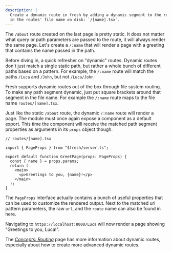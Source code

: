```yaml
---
description: |
  Create a dynamic route in fresh by adding a dynamic segment to the route name
  in the routes' file name on disk: `/[name].tsx`.
---
```


The `/about` route created on the last page is pretty static. It does not matter
what query or path parameters are passed to the route, it will always render the
same page. Let's create a `/:name` that will render a page with a greeting that
contains the name passed in the path.

Before diving in, a quick refresher on "dynamic" routes. Dynamic routes don't
just match a single static path, but rather a whole bunch of different paths
based on a pattern. For example, the `/:name` route will match the paths `/Luca`
and `/John`, but not `/Luca/John`.

Fresh supports dynamic routes out of the box through file system routing. To
make any path segment dynamic, just put square brackets around that segment in
the file name. For example the `/:name` route maps to the file name
`routes/[name].tsx`.

Just like the static `/about` route, the dynamic `/:name` route will render a
page. The module must once again expose a component as a default export. This
time the component will receive the matched path segment properties as arguments
in its `props` object though.

```tsx
// routes/[name].tsx

import { PageProps } from "$fresh/server.ts";

export default function GreetPage(props: PageProps) {
  const { name } = props.params;
  return (
    <main>
      <p>Greetings to you, {name}!</p>
    </main>
  );
}
```

The `PageProps` interface actually contains a bunch of useful properties that
can be used to customize the rendered output. Next to the matched url pattern
parameters, the raw `url`, and the `route` name can also be found in here.

Navigating to `https://localhost:8000/Luca` will now render a page showing
"Greetings to you, Luca!".

The [_Concepts: Routing_][concepts-routing] page has more information about
dynamic routes, especially about how to create more advanced dynamic routes.

[concepts-routing]: /docs/concepts/routing
